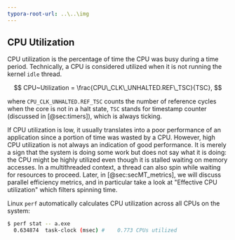 ```yaml
---
typora-root-url: ..\..\img
---
```


## CPU Utilization

CPU utilization is the percentage of time the CPU was busy during a time period. Technically, a CPU is considered utilized when it is not running the kernel `idle` thread.

$$
CPU~Utilization = \frac{CPU\_CLK\_UNHALTED.REF\_TSC}{TSC},
$$

where `CPU_CLK_UNHALTED.REF_TSC` counts the number of reference cycles when the core is not in a halt state, `TSC` stands for timestamp counter (discussed in [@sec:timers]), which is always ticking.

If CPU utilization is low, it usually translates into a poor performance of an application since a portion of time was wasted by a CPU. However, high CPU utilization is not always an indication of good performance. It is merely a sign that the system is doing some work but does not say what it is doing: the CPU might be highly utilized even though it is stalled waiting on memory accesses. In a multithreaded context, a thread can also spin while waiting for resources to proceed. Later, in [@sec:secMT_metrics], we will discuss parallel efficiency metrics, and in particular take a look at "Effective CPU utilization" which filters spinning time.

Linux `perf` automatically calculates CPU utilization across all CPUs on the system:

```bash
$ perf stat -- a.exe
  0.634874  task-clock (msec) #    0.773 CPUs utilized   
```
